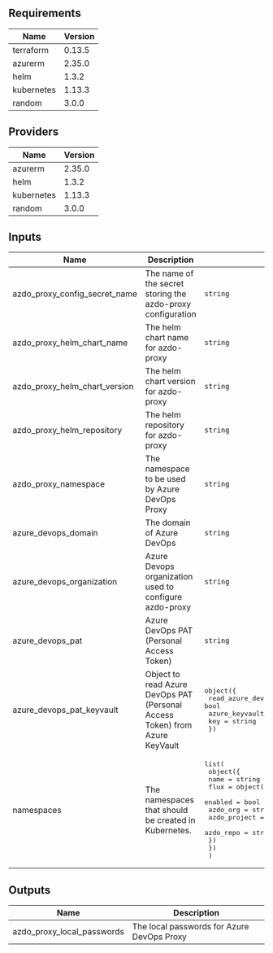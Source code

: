## Requirements

| Name | Version |
|------|---------|
| terraform | 0.13.5 |
| azurerm | 2.35.0 |
| helm | 1.3.2 |
| kubernetes | 1.13.3 |
| random | 3.0.0 |

## Providers

| Name | Version |
|------|---------|
| azurerm | 2.35.0 |
| helm | 1.3.2 |
| kubernetes | 1.13.3 |
| random | 3.0.0 |

## Inputs

| Name | Description | Type | Default | Required |
|------|-------------|------|---------|:--------:|
| azdo\_proxy\_config\_secret\_name | The name of the secret storing the azdo-proxy configuration | `string` | `"azdo-proxy-config"` | no |
| azdo\_proxy\_helm\_chart\_name | The helm chart name for azdo-proxy | `string` | `"azdo-proxy"` | no |
| azdo\_proxy\_helm\_chart\_version | The helm chart version for azdo-proxy | `string` | `"v0.3.0"` | no |
| azdo\_proxy\_helm\_repository | The helm repository for azdo-proxy | `string` | `"https://xenitab.github.io/azdo-proxy/"` | no |
| azdo\_proxy\_namespace | The namespace to be used by Azure DevOps Proxy | `string` | `"azdo-proxy"` | no |
| azure\_devops\_domain | The domain of Azure DevOps | `string` | `"dev.azure.com"` | no |
| azure\_devops\_organization | Azure Devops organization used to configure azdo-proxy | `string` | n/a | yes |
| azure\_devops\_pat | Azure DevOps PAT (Personal Access Token) | `string` | `""` | no |
| azure\_devops\_pat\_keyvault | Object to read Azure DevOps PAT (Personal Access Token) from Azure KeyVault | <pre>object({<br>    read_azure_devops_pat_from_azure_keyvault = bool<br>    azure_keyvault_id                         = string<br>    key                                       = string<br>  })</pre> | n/a | yes |
| namespaces | The namespaces that should be created in Kubernetes. | <pre>list(<br>    object({<br>      name = string<br>      flux = object({<br>        enabled      = bool<br>        azdo_org     = string<br>        azdo_project = string<br>        azdo_repo    = string<br>      })<br>    })<br>  )</pre> | n/a | yes |

## Outputs

| Name | Description |
|------|-------------|
| azdo\_proxy\_local\_passwords | The local passwords for Azure DevOps Proxy |

